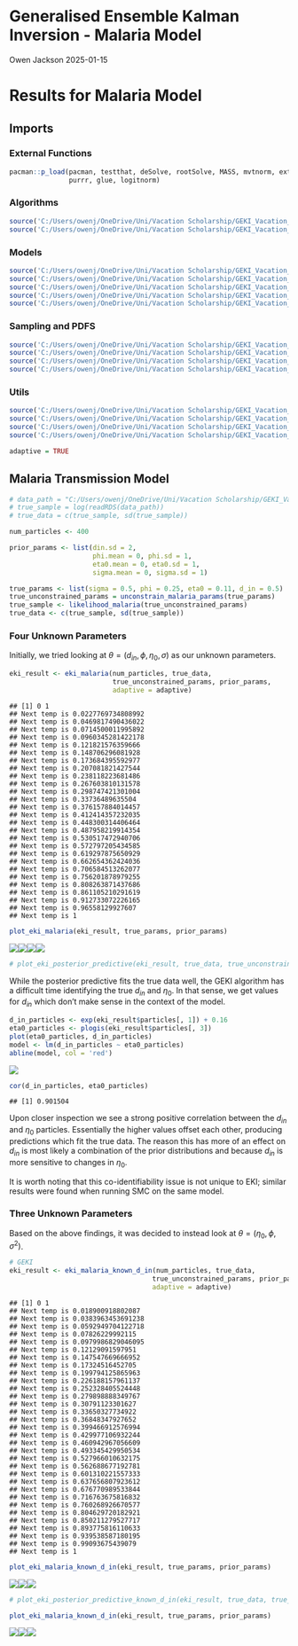 Generalised Ensemble Kalman Inversion - Malaria Model
================
Owen Jackson
2025-01-15

# Results for Malaria Model

## Imports

### External Functions

``` r
pacman::p_load(pacman, testthat, deSolve, rootSolve, MASS, mvtnorm, extraDistr, 
               purrr, glue, logitnorm)
```

### Algorithms

``` r
source('C:/Users/owenj/OneDrive/Uni/Vacation Scholarship/GEKI_Vacation_Scholarship/src/eki.R')
source('C:/Users/owenj/OneDrive/Uni/Vacation Scholarship/GEKI_Vacation_Scholarship/src/eki_known_noise.R')
```

### Models

``` r
source('C:/Users/owenj/OneDrive/Uni/Vacation Scholarship/GEKI_Vacation_Scholarship/src/models/eki_malaria.R')
source('C:/Users/owenj/OneDrive/Uni/Vacation Scholarship/GEKI_Vacation_Scholarship/src/models/eki_malaria_known_var.R')
source('C:/Users/owenj/OneDrive/Uni/Vacation Scholarship/GEKI_Vacation_Scholarship/src/models/eki_malaria_known_d_in.R')
source('C:/Users/owenj/OneDrive/Uni/Vacation Scholarship/GEKI_Vacation_Scholarship/src/models/eki_malaria_d_in_only.R')
source('C:/Users/owenj/OneDrive/Uni/Vacation Scholarship/GEKI_Vacation_Scholarship/src/models/eki_normal_known_var.R')
```

### **Sampling and PDFS**

``` r
source('C:/Users/owenj/OneDrive/Uni/Vacation Scholarship/GEKI_Vacation_Scholarship/src/pdfs/pdfs_normal.R')
source('C:/Users/owenj/OneDrive/Uni/Vacation Scholarship/GEKI_Vacation_Scholarship/src/samples/samples_normal.R')
source('C:/Users/owenj/OneDrive/Uni/Vacation Scholarship/GEKI_Vacation_Scholarship/src/pdfs/pdfs_malaria.R')
source('C:/Users/owenj/OneDrive/Uni/Vacation Scholarship/GEKI_Vacation_Scholarship/src/samples/samples_malaria.R')
```

### Utils

``` r
source('C:/Users/owenj/OneDrive/Uni/Vacation Scholarship/GEKI_Vacation_Scholarship/src/utils/eki_helper.R')
source('C:/Users/owenj/OneDrive/Uni/Vacation Scholarship/GEKI_Vacation_Scholarship/src/utils/tempering.R')
source('C:/Users/owenj/OneDrive/Uni/Vacation Scholarship/GEKI_Vacation_Scholarship/results/plots_normal.R')
source('C:/Users/owenj/OneDrive/Uni/Vacation Scholarship/GEKI_Vacation_Scholarship/results/plots_malaria.R')
```

``` r
adaptive = TRUE
```

## Malaria Transmission Model

``` r
# data_path = "C:/Users/owenj/OneDrive/Uni/Vacation Scholarship/GEKI_Vacation_Scholarship/data/Malariah_data.rds"
# true_sample = log(readRDS(data_path))
# true_data = c(true_sample, sd(true_sample))

num_particles <- 400

prior_params <- list(din.sd = 2,
                     phi.mean = 0, phi.sd = 1,
                     eta0.mean = 0, eta0.sd = 1, 
                     sigma.mean = 0, sigma.sd = 1)

true_params <- list(sigma = 0.5, phi = 0.25, eta0 = 0.11, d_in = 0.5)
true_unconstrained_params = unconstrain_malaria_params(true_params)
true_sample <- likelihood_malaria(true_unconstrained_params)
true_data <- c(true_sample, sd(true_sample))
```

### Four Unknown Parameters

Initially, we tried looking at $\theta = (d_{in}, \phi, \eta_0, \sigma)$
as our unknown parameters.

``` r
eki_result <- eki_malaria(num_particles, true_data, 
                          true_unconstrained_params, prior_params, 
                          adaptive = adaptive)
```

    ## [1] 0 1
    ## Next temp is 0.0227769734808992
    ## Next temp is 0.0469817490436022
    ## Next temp is 0.0714500011995892
    ## Next temp is 0.0960345281422178
    ## Next temp is 0.121821576359666
    ## Next temp is 0.148706296081928
    ## Next temp is 0.173684395592977
    ## Next temp is 0.207081821427544
    ## Next temp is 0.238118223681486
    ## Next temp is 0.267603810131578
    ## Next temp is 0.298747421301004
    ## Next temp is 0.33736489635504
    ## Next temp is 0.376157884014457
    ## Next temp is 0.412414357232035
    ## Next temp is 0.448300314406464
    ## Next temp is 0.487958219914354
    ## Next temp is 0.530517472940706
    ## Next temp is 0.572797205434585
    ## Next temp is 0.619297875650929
    ## Next temp is 0.662654362424036
    ## Next temp is 0.706584513262077
    ## Next temp is 0.756201878979255
    ## Next temp is 0.808263871437686
    ## Next temp is 0.861105210291619
    ## Next temp is 0.912733072226165
    ## Next temp is 0.96558129927607
    ## Next temp is 1

``` r
plot_eki_malaria(eki_result, true_params, prior_params)
```

![](results_malaria_files/figure-gfm/unnamed-chunk-8-1.png)<!-- -->![](results_malaria_files/figure-gfm/unnamed-chunk-8-2.png)<!-- -->![](results_malaria_files/figure-gfm/unnamed-chunk-8-3.png)<!-- -->![](results_malaria_files/figure-gfm/unnamed-chunk-8-4.png)<!-- -->

``` r
# plot_eki_posterior_predictive(eki_result, true_data, true_unconstrained_params)
```

While the posterior predictive fits the true data well, the GEKI
algorithm has a difficult time identifying the true $d_{in}$ and
$\eta_0$. In that sense, we get values for $d_{in}$ which don’t make
sense in the context of the model.

``` r
d_in_particles <- exp(eki_result$particles[, 1]) + 0.16
eta0_particles <- plogis(eki_result$particles[, 3])
plot(eta0_particles, d_in_particles)
model <- lm(d_in_particles ~ eta0_particles)
abline(model, col = 'red')
```

![](results_malaria_files/figure-gfm/unnamed-chunk-9-1.png)<!-- -->

``` r
cor(d_in_particles, eta0_particles)
```

    ## [1] 0.901504

Upon closer inspection we see a strong positive correlation between the
$d_{in}$ and $\eta_0$ particles. Essentially the higher values offset
each other, producing predictions which fit the true data. The reason
this has more of an effect on $d_{in}$ is most likely a combination of
the prior distributions and because $d_{in}$ is more sensitive to
changes in $\eta_0$.

It is worth noting that this co-identifiability issue is not unique to
EKI; similar results were found when running SMC on the same model.

### Three Unknown Parameters

Based on the above findings, it was decided to instead look at
$\theta = (\eta_0, \phi, \sigma^2)$.

``` r
# GEKI
eki_result <- eki_malaria_known_d_in(num_particles, true_data, 
                                    true_unconstrained_params, prior_params, 
                                    adaptive = adaptive)
```

    ## [1] 0 1
    ## Next temp is 0.018900918802087
    ## Next temp is 0.0383963453691238
    ## Next temp is 0.0592949704122718
    ## Next temp is 0.07826229992115
    ## Next temp is 0.0979986829046095
    ## Next temp is 0.12129091597951
    ## Next temp is 0.147547669666952
    ## Next temp is 0.17324516452705
    ## Next temp is 0.199794125865963
    ## Next temp is 0.226188157961137
    ## Next temp is 0.252328405524448
    ## Next temp is 0.279898888349767
    ## Next temp is 0.30791123301627
    ## Next temp is 0.33650327734922
    ## Next temp is 0.36848347927652
    ## Next temp is 0.399466912576994
    ## Next temp is 0.429977106932244
    ## Next temp is 0.460942967056609
    ## Next temp is 0.493345429950534
    ## Next temp is 0.527966010632175
    ## Next temp is 0.562688677192781
    ## Next temp is 0.601310221557333
    ## Next temp is 0.637656807923612
    ## Next temp is 0.676770989533844
    ## Next temp is 0.716763675816832
    ## Next temp is 0.760268926670577
    ## Next temp is 0.804629720182921
    ## Next temp is 0.850211279527717
    ## Next temp is 0.893775816110633
    ## Next temp is 0.939538587180195
    ## Next temp is 0.99093675439079
    ## Next temp is 1

``` r
plot_eki_malaria_known_d_in(eki_result, true_params, prior_params)
```

![](results_malaria_files/figure-gfm/unnamed-chunk-10-1.png)<!-- -->![](results_malaria_files/figure-gfm/unnamed-chunk-10-2.png)<!-- -->![](results_malaria_files/figure-gfm/unnamed-chunk-10-3.png)<!-- -->

``` r
# plot_eki_posterior_predictive_known_d_in(eki_result, true_data, true_unconstrained_params)
```

``` r
plot_eki_malaria_known_d_in(eki_result, true_params, prior_params)
```

![](results_malaria_files/figure-gfm/unnamed-chunk-11-1.png)<!-- -->![](results_malaria_files/figure-gfm/unnamed-chunk-11-2.png)<!-- -->![](results_malaria_files/figure-gfm/unnamed-chunk-11-3.png)<!-- -->
